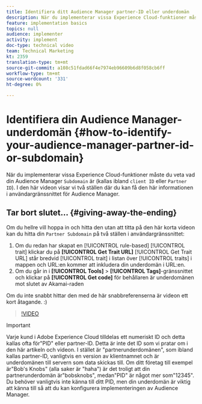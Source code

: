 ```yaml
---
title: Identifiera ditt Audience Manager partner-ID eller underdomän
description: När du implementerar vissa Experience Cloud-funktioner måste du veta vad ditt Audience Manager "partner-ID" är (kallas ibland även ditt "klient-ID" eller "underdomän"). I den här videon visar vi två platser där du kan få detta ID i användargränssnittet för Audience Manager.
feature: implementation basics
topics: null
audience: implementer
activity: implement
doc-type: technical video
team: Technical Marketing
kt: 2359
translation-type: tm+mt
source-git-commit: a108c51fdad66f4e7974eb96609b6d8f058cb6ff
workflow-type: tm+mt
source-wordcount: '331'
ht-degree: 0%

---
```



# Identifiera din Audience Manager-underdomän {#how-to-identify-your-audience-manager-partner-id-or-subdomain}

När du implementerar vissa Experience Cloud-funktioner måste du veta vad din Audience Manager `Subdomain` är (kallas ibland `client ID` eller `Partner ID`). I den här videon visar vi två ställen där du kan få den här informationen i användargränssnittet för Audience Manager.

## Tar bort slutet... {#giving-away-the-ending}

Om du hellre vill hoppa in och hitta den utan att titta på den här korta videon kan du hitta din `Partner Subdomain` på två ställen i användargränssnittet:

1. Om du redan har skapat en [!UICONTROL rule-based] [!UICONTROL trait] klickar du på **[!UICONTROL Get Trait URL]**
   [!UICONTROL Get Trait URL] står bredvid  [!UICONTROL trait] i listan över  [!UICONTROL traits] i mappen och URL:en kommer att inkludera din underdomän i URL:en.
1. Om du går in i **[!UICONTROL Tools]** > **[!UICONTROL Tags]**-gränssnittet och klickar på **[!UICONTROL Get code]** för behållaren är underdomänen mot slutet av Akamai-raden

Om du inte snabbt hittar den med de här snabbreferenserna är videon ett kort åtagande. :)

>[!VIDEO](https://video.tv.adobe.com/v/25922/?quality=12)

>[!IMPORTANT]
>
>Varje kund i Adobe Experience Cloud tilldelas ett numeriskt ID och detta kallas ofta för&quot;PID&quot; eller partner-ID. Detta är inte det ID som vi pratar om i den här artikeln och videon. I stället är &quot;partnerunderdomänen&quot;, som ibland kallas partner-ID, vanligtvis en version av klientnamnet och är underdomänen till servern som data skickas till. Om ditt företag till exempel är&quot;Bob&#39;s Knobs&quot; (alla saker är &quot;haha&quot;) är det troligt att din partnerunderdomän är&quot;bobsknobs&quot;, medan&quot;PID&quot; är något mer som&quot;12345&quot;. Du behöver vanligtvis inte känna till ditt PID, men din underdomän är viktig att känna till så att du kan konfigurera implementeringen av Audience Manager.

